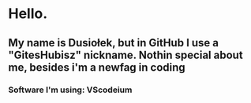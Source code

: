 # Hello.
## My name is Dusiołek, but in GitHub I use a "GitesHubisz" nickname. Nothin special about me, besides i'm a newfag in coding

### Software I'm using: VScodeium
